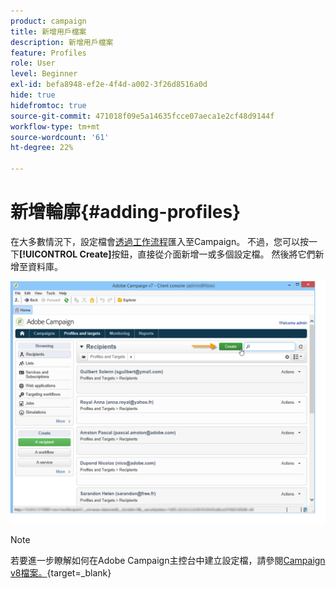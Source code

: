 ```yaml
---
product: campaign
title: 新增用戶檔案
description: 新增用戶檔案
feature: Profiles
role: User
level: Beginner
exl-id: befa8948-ef2e-4f4d-a002-3f26d8516a0d
hide: true
hidefromtoc: true
source-git-commit: 471018f09e5a14635fcce07aeca1e2cf48d9144f
workflow-type: tm+mt
source-wordcount: '61'
ht-degree: 22%

---
```


# 新增輪廓{#adding-profiles}



在大多數情況下，設定檔會[透過工作流程](../../platform/using/import-export-workflows.md)匯入至Campaign。 不過，您可以按一下&#x200B;**[!UICONTROL Create]**&#x200B;按鈕，直接從介面新增一或多個設定檔。 然後將它們新增至資料庫。

![](assets/s_ncs_user_profile_add.png)

>[!NOTE]
>
>若要進一步瞭解如何在Adobe Campaign主控台中建立設定檔，請參閱[Campaign v8檔案。](https://experienceleague.adobe.com/en/docs/campaign-classic/using/getting-started/profile-management/adding-profiles){target=_blank}


<!--
Enter the information for this profile. The tabs and fields to be completed are described in [Editing a profile](../../platform/using/editing-a-profile.md).

Click **[!UICONTROL Save]** to validate profile creation. The profile is then added in Adobe Campaign database.
-->
